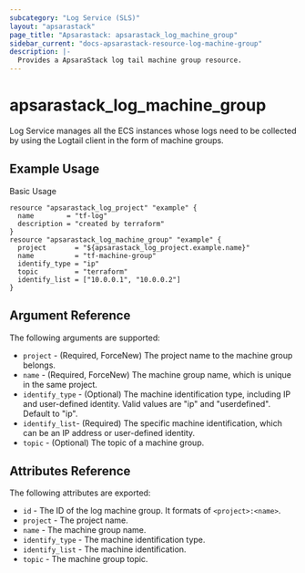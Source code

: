 ```yaml
---
subcategory: "Log Service (SLS)"
layout: "apsarastack"
page_title: "Apsarastack: apsarastack_log_machine_group"
sidebar_current: "docs-apsarastack-resource-log-machine-group"
description: |-
  Provides a ApsaraStack log tail machine group resource.
---
```


# apsarastack\_log\_machine\_group

Log Service manages all the ECS instances whose logs need to be collected by using the Logtail client in the form of machine groups.
 

## Example Usage

Basic Usage

```
resource "apsarastack_log_project" "example" {
  name        = "tf-log"
  description = "created by terraform"
}
resource "apsarastack_log_machine_group" "example" {
  project       = "${apsarastack_log_project.example.name}"
  name          = "tf-machine-group"
  identify_type = "ip"
  topic         = "terraform"
  identify_list = ["10.0.0.1", "10.0.0.2"]
}
```


## Argument Reference

The following arguments are supported:

* `project` - (Required, ForceNew) The project name to the machine group belongs.
* `name` - (Required, ForceNew) The machine group name, which is unique in the same project.
* `identify_type` - (Optional) The machine identification type, including IP and user-defined identity. Valid values are "ip" and "userdefined". Default to "ip".
* `identify_list`- (Required) The specific machine identification, which can be an IP address or user-defined identity.
* `topic` - (Optional) The topic of a machine group.

## Attributes Reference

The following attributes are exported:

* `id` - The ID of the log machine group. It formats of `<project>:<name>`.
* `project` - The project name.
* `name` - The machine group name.
* `identify_type` - The machine identification type.
* `identify_list` - The machine identification.
* `topic` - The machine group topic.


